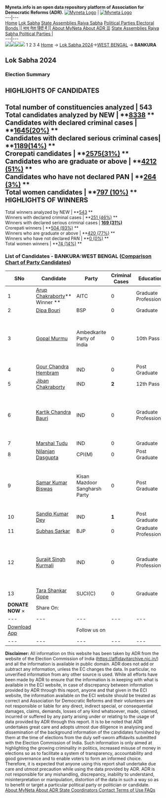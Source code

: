 **Myneta.info is an open data repository platform of Association for Democratic Reforms (ADR).**
[![Myneta Logo](https://www.myneta.info/lib/img/myneta-logo.png)](https://www.myneta.info/) | [![Myneta Logo](https://www.myneta.info/lib/img/adr-logo.png)](https://adrindia.org)  
---|---  
[Home](https://www.myneta.info/) [Lok Sabha](https://www.myneta.info/#ls "Lok Sabha") [ State Assemblies ](https://www.myneta.info/#sa "State Assemblies") [Rajya Sabha](https://www.myneta.info/#rs "Rajya Sabha") [Political Parties ](https://www.myneta.info/party "Political Parties") [ Electoral Bonds ](https://www.myneta.info/electoral_bonds "Electoral Bonds") [ || माय नेता हिंदी में || ](https://translate.google.co.in/translate?prev=hp&hl=en&js=y&u=www.myneta.info&sl=en&tl=hi&history_state0=) [ About MyNeta ](https://adrindia.org/content/about-myneta) [ About ADR ](https://adrindia.org/about-adr/who-we-are) [☰](javascript:void\(0\))
[ State Assemblies ](https://www.myneta.info/#sa "State Assemblies") [ Rajya Sabha ](https://www.myneta.info/#rs "Rajya Sabha") [ Political Parties ](https://www.myneta.info/party "Political Parties")
|   
---|---  
![](https://www.myneta.info/lib/img/banner/banner-1.png)![](https://www.myneta.info/lib/img/banner/banner-2.png)![](https://www.myneta.info/lib/img/banner/banner-3.png)![](https://www.myneta.info/lib/img/banner/banner-4.png)
1  2  3  4 
[Home](https://www.myneta.info/) → [Lok Sabha 2024](https://www.myneta.info/LokSabha2024/)→[WEST BENGAL](https://www.myneta.info/LokSabha2024/index.php?action=show_constituencies&state_id=36) → **BANKURA**
### 
## Lok Sabha 2024
###  Election Summary 
HIGHLIGHTS OF CANDIDATES  
---  
Total number of constituencies analyzed |  543   
Total candidates analyzed by NEW | **[8338](https://www.myneta.info/LokSabha2024/index.php?action=summary&subAction=candidates_analyzed&sort=candidate#summary) **  
Candidates with declared criminal cases | **[1645(20%)](https://www.myneta.info/LokSabha2024/index.php?action=summary&subAction=crime&sort=candidate#summary) **  
Candidates with declared serious criminal cases| **[1189(14%)](https://www.myneta.info/LokSabha2024/index.php?action=summary&subAction=serious_crime&sort=candidate#summary) **  
Crorepati candidates | **[2575(31%)](https://www.myneta.info/LokSabha2024/index.php?action=summary&subAction=crorepati&sort=candidate#summary) **  
Candidates who are graduate or above | **[4212 (51%)](https://www.myneta.info/LokSabha2024/index.php?action=summary&subAction=education&sort=candidate#summary) **  
Candidates who have not declared PAN | **[264 (3%)](https://www.myneta.info/LokSabha2024/index.php?action=summary&subAction=without_pan&sort=candidate#summary) **  
Total women candidates | **[797 (10%)](https://www.myneta.info/LokSabha2024/index.php?action=summary&subAction=women_candidate&sort=candidate#summary) **  
HIGHLIGHTS OF WINNERS  
---  
Total winners analyzed by NEW | **[543](https://www.myneta.info/LokSabha2024/index.php?action=summary&subAction=winner_analyzed&sort=candidate#summary) **  
Winners with declared criminal cases | **[251 (46%)](https://www.myneta.info/LokSabha2024/index.php?action=summary&subAction=winner_crime&sort=candidate#summary) **  
Winners with declared serious criminal cases | **[169 (31%)](https://www.myneta.info/LokSabha2024/index.php?action=summary&subAction=winner_serious_crime&sort=candidate#summary)**  
Crorepati winners | **[504 (93%)](https://www.myneta.info/LokSabha2024/index.php?action=summary&subAction=winner_crorepati&sort=candidate#summary) **  
Winners who are graduate or above | **[420 (77%)](https://www.myneta.info/LokSabha2024/index.php?action=summary&subAction=winner_education&sort=candidate#summary) **  
Winners who have not declared PAN | **[0 (0%)](https://www.myneta.info/LokSabha2024/index.php?action=summary&subAction=winner_without_pan&sort=candidate#summary) **  
Total women winners | **[74 (14%)](https://www.myneta.info/LokSabha2024/index.php?action=summary&subAction=winner_women&sort=candidate#summary) **  
### List of Candidates - BANKURA:WEST BENGAL ([Comparison Chart of Party Candidates](https://www.myneta.info/LokSabha2024/comparisonchart.php?constituency_id=567))
SNo | Candidate| Party| Criminal Cases| Education| Age| Total Assets| Liabilities  
---|---|---|---|---|---|---|---  
1  | [Arup Chakraborty](https://www.myneta.info/LokSabha2024/candidate.php?candidate_id=7977)** Winner ** | AITC | 0 | Graduate Professional| 68 | Rs 17,19,11,710 ~ 17 Crore+ | Rs 6,56,85,037 ~ 6 Crore+  
2  | [Dipa Bouri](https://www.myneta.info/LokSabha2024/candidate.php?candidate_id=7975) | BSP | 0 | Graduate| 40 | Rs 15,64,800 ~ 15 Lacs+ | Rs 0 ~   
3  | [Gopal Murmu](https://www.myneta.info/LokSabha2024/candidate.php?candidate_id=7974) | Ambedkarite Party of India | 0 | 10th Pass| 41 | ![](https://myneta.info/image_v2.php?myneta_folder=LokSabha2024&candidate_id=7974&col=ta) | ![](https://myneta.info/image_v2.php?myneta_folder=LokSabha2024&candidate_id=7974&col=lia)  
4  | [Gour Chandra Hembram](https://www.myneta.info/LokSabha2024/candidate.php?candidate_id=7973) | IND | 0 | Post Graduate| 52 | Rs 1,45,73,184 ~ 1 Crore+ | Rs 44,00,000 ~ 44 Lacs+  
5  | [Jiban Chakraborty](https://www.myneta.info/LokSabha2024/candidate.php?candidate_id=7980) | IND | **2** | 12th Pass| 55 | Rs 62,70,736 ~ 62 Lacs+ | Rs 1,02,000 ~ 1 Lacs+  
6  | [Kartik Chandra Bauri](https://www.myneta.info/LokSabha2024/candidate.php?candidate_id=7979) | IND | 0 | Graduate Professional| 69 | ![](https://myneta.info/image_v2.php?myneta_folder=LokSabha2024&candidate_id=7979&col=ta) | ![](https://myneta.info/image_v2.php?myneta_folder=LokSabha2024&candidate_id=7979&col=lia)  
7  | [Marshal Tudu](https://www.myneta.info/LokSabha2024/candidate.php?candidate_id=7972) | IND | 0 | Graduate| 32 | Rs 23,97,308 ~ 23 Lacs+ | Rs 10,08,775 ~ 10 Lacs+  
8  | [Nilanjan Dasgupta](https://www.myneta.info/LokSabha2024/candidate.php?candidate_id=7981) | CPI(M) | 0 | Post Graduate| 50 | Rs 1,13,52,797 ~ 1 Crore+ | Rs 3,46,368 ~ 3 Lacs+  
9  | [Samar Kumar Biswas](https://www.myneta.info/LokSabha2024/candidate.php?candidate_id=7978) | Kisan Mazdoor Sangharsh Party | 0 | Post Graduate| 69 | ![](https://myneta.info/image_v2.php?myneta_folder=LokSabha2024&candidate_id=7978&col=ta) | ![](https://myneta.info/image_v2.php?myneta_folder=LokSabha2024&candidate_id=7978&col=lia)  
10  | [Sandip Kumar Dey](https://www.myneta.info/LokSabha2024/candidate.php?candidate_id=7976) | IND | **1** | Post Graduate| 41 | Rs 79,69,111 ~ 79 Lacs+ | Rs 28,47,913 ~ 28 Lacs+  
11  | [Subhas Sarkar](https://www.myneta.info/LokSabha2024/candidate.php?candidate_id=7982) | BJP | 0 | Graduate Professional| 70 | Rs 4,05,63,065 ~ 4 Crore+ | Rs 60,84,896 ~ 60 Lacs+  
12  | [Surajit Singh Kurmali](https://www.myneta.info/LokSabha2024/candidate.php?candidate_id=7970) | IND | 0 | Graduate Professional| 47 | ![](https://myneta.info/image_v2.php?myneta_folder=LokSabha2024&candidate_id=7970&col=ta) | ![](https://myneta.info/image_v2.php?myneta_folder=LokSabha2024&candidate_id=7970&col=lia)  
13  | [Tara Shankar Gope](https://www.myneta.info/LokSabha2024/candidate.php?candidate_id=7983) | SUCI(C) | 0 | Graduate| 54 | Rs 81,502 ~ 81 Thou+ | Rs 0 ~   
|  **DONATE NOW** × |  Share On:  | [](https://api.whatsapp.com/send?text=https%3A%2F%2Fmyneta.info%2Fpunjab2022%2Findex.php%3Faction%3Dshow_constituencies%26state_id%3D19) | [](https://www.facebook.com/sharer/sharer.php?u=https%3A%2F%2Fmyneta.info%2Fpunjab2022%2Findex.php%3Faction%3Dshow_constituencies%26state_id%3D19) | [](https://twitter.com/share?url=https%3A%2F%2Fmyneta.info%2Fpunjab2022%2Findex.php%3Faction%3Dshow_constituencies%26state_id%3D19)  
---|---|---|---|---  
| [ Download App ](https://play.google.com/store/apps/details?id=com.webrosoft.myneta1&pcampaignid=pcampaignidMKT-Other-global-all-co-prtnr-py-PartBadge-Mar2515-1) | [](https://play.google.com/store/apps/details?id=com.webrosoft.myneta1&pcampaignid=pcampaignidMKT-Other-global-all-co-prtnr-py-PartBadge-Mar2515-1) |  Follow us on  | [](https://www.facebook.com/adrindia.org/) | [](https://twitter.com/adrspeaks) | [](https://groups.google.com/g/national-election-watch?hl=en&pli=1) | [](https://www.instagram.com/adrspeaks/) | [](https://www.youtube.com/user/adrspeaks) | [](https://sharechat.com/profile/adrspeaks)  
---|---|---|---|---|---|---|---|---  
**Disclaimer:** All information on this website has been taken by ADR from the website of the Election Commission of India (https://affidavitarchive.nic.in/) and all the information is available in public domain. ADR does not add or subtract any information, unless the EC changes the data. In particular, no unverified information from any other source is used. While all efforts have been made by ADR to ensure that the information is in keeping with what is available in the ECI website, in case of discrepancy between information provided by ADR through this report, anyone and that given in the ECI website, the information available on the ECI website should be treated as correct and Association for Democratic Reforms and their volunteers are not responsible or liable for any direct, indirect special, or consequential damages, claims, demands, losses of any kind whatsoever, made, claimed, incurred or suffered by any party arising under or relating to the usage of data provided by ADR through this report. It is to be noted that ADR undertakes great care and adopts utmost due diligence in analysing and dissemination of the background information of the candidates furnished by them at the time of elections from the duly self-sworn affidavits submitted with the Election Commission of India. Such information is only aimed at highlighting the growing criminality in politics, increased misuse of money in elections so as to facilitate a system of transparency, accountability and good governance and to enable voters to form an informed choice. Therefore, it is expected that anyone using this report shall undertake due care and utmost precaution while using the data provided by ADR. ADR is not responsible for any mishandling, discrepancy, inability to understand, misinterpretation or manipulation, distortion of the data in such a way so as to benefit or target a particular political party or politician or candidate. 
[ About MyNeta ](https://adrindia.org/content/about-myneta) [ About ADR ](https://adrindia.org/about-adr/who-we-are) [ State Coordinators ](https://adrindia.org/about-adr/state-coordinators) [ Contact ](https://adrindia.org/contact-us) [ Terms of Use ](https://adrindia.org/content/adr-terms-use) [ FAQs ](https://adrindia.org/content/faqs)
